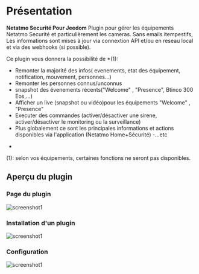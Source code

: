 # Présentation

**Netatmo Securité Pour Jeedom** 
Plugin pour gérer les équipements Netatmo Securité et particulièrement les cameras. 
Sans emails itempestifs,
Les informations sont mises à jour via connextion API et/ou en reseau local et via des webhooks (si possible).

Ce plugin vous donnera la possibilité de *(1):

- Remonter la majorité des infos( evenements, etat des équipement, notification, mouvement, personnes...)
- Remonter les personnes connus/unconnus
- snapshot des évenements récents("Welcome" , "Presence", Btinco 300 Eos,...)
- Afficher un live (snapshot ou vidéo)pour les équipements "Welcome" , "Presence"
- Executer des commandes (activer/désactiver une sirene, activer/désactiver le monitoring ou la surveillance)
- Plus globalement ce sont les principales informations et actions disponibles via l'application (Netatmo Home+Sécurité)
-...etc


*
(1): selon vos équipements, certaines fonctions ne seront pas disponibles.


## Aperçu du plugin

### Page du plugin
![screenshot1](https://limad.github.io/plugins-docs/plugin-netatmoSecurity/images/netatmoSecurity_screenshot4.PNG)

### Installation d'un plugin
![screenshot1](https://limad.github.io/plugins-docs/plugin-netatmoSecurity/images/netatmoSecurity_doc1.PNG)

### Configuration
![screenshot1](https://limad.github.io/plugins-docs/plugin-netatmoSecurity/images/netatmoSecurity_doc2.PNG)
